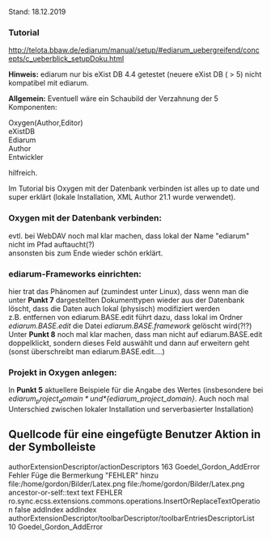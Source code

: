 Stand: 18.12.2019   


### Tutorial   
http://telota.bbaw.de/ediarum/manual/setup/#ediarum_uebergreifend/concepts/c_ueberblick_setupDoku.html    

**Hinweis:** ediarum nur bis eXist DB 4.4 getestet (neuere eXist DB ( > 5) nicht kompatibel mit ediarum.

**Allgemein:** Eventuell wäre ein Schaubild der Verzahnung der 5 Komponenten:    

Oxygen(Author,Editor)      
eXistDB   
Ediarum        
Author        
Entwickler         

hilfreich. 

Im Tutorial bis Oxygen mit der Datenbank verbinden ist alles up to date und super erklärt (lokale Installation, XML Author 21.1 wurde verwendet).   



### Oxygen mit der Datenbank verbinden:     
evtl. bei WebDAV noch mal klar machen, dass lokal der Name "ediarum" nicht im Pfad auftaucht(?)   
ansonsten bis zum Ende wieder schön erklärt.

### ediarum-Frameworks einrichten:  
hier trat das Phänomen auf (zumindest unter Linux), dass wenn man die unter **Punkt 7** dargestellten Dokumenttypen wieder aus der 
Datenbank löscht, dass die Daten auch lokal (physisch) modifiziert werden   
z.B. entfernen von ediarum.BASE.edit führt dazu, dass lokal im Ordner *ediarum.BASE.edit* die Datei *ediarum.BASE.framework*
gelöscht wird(?!?)    
Unter **Punkt 8** noch mal klar machen, dass man nicht auf ediarum.BASE.edit doppelklickt, sondern dieses Feld auswählt und dann auf erweitern geht (sonst überschreibt man ediarum.BASE.edit....)    

### Projekt in Oxygen anlegen:    
In **Punkt 5** aktuellere Beispiele für die Angabe des Wertes (insbesondere bei *${ediarum_project_domain}* und 
*${ediarum_project_domain}*. Auch noch mal Unterschied zwischen lokaler Installation und serverbasierter Installation)


## Quellcode für eine eingefügte Benutzer Aktion in der Symbolleiste




    
<myxml>
<String>authorExtensionDescriptor/actionDescriptors</String>
 										</field>
 										<field name="index">
 											<Integer>163</Integer>
 										</field>
 										<field name="value">
 											<action>
 												<field name="id">
 													<String>Goedel_Gordon_AddError</String>
 												</field>
 												<field name="name">
 													<String>Fehler</String>
 												</field>
 												<field name="description">
 													<String>Füge die Bermerkung "FEHLER" hinzu</String>
 												</field>
 												<field name="largeIconPath">
 													<String>file:/home/gordon/Bilder/Latex.png</String>
 												</field>
 												<field name="smallIconPath">
 													<String>file:/home/gordon/Bilder/Latex.png</String>
 												</field>
 												<field name="accessKey">
 													<String></String>
 												</field>
 												<field name="accelerator">
 													<null/>
 												</field>
 												<field name="actionModes">
 													<actionMode-array>
 														<actionMode>
 															<field name="xpathCondition">
 																<String>ancestor-or-self::text</String>
 															</field>
 															<field name="argValues">
 																<serializableOrderedMap>
 																	<entry>
 																		<String>text</String>
 																		<String>FEHLER</String>
 																	</entry>
 																</serializableOrderedMap>
 															</field>
 															<field name="operationID">
 																<String>ro.sync.ecss.extensions.commons.operations.InsertOrReplaceTextOperation</String>
 															</field>
 														</actionMode>
 													</actionMode-array>
 												</field>
 												<field name="enabledInReadOnlyContext">
 													<Boolean>false</Boolean>
 												</field>
 											</action>
 										</field>
 										<field name="patchHandling">
 											<String>addIndex</String>
 										</field>
 										<field name="anchor">
 											<null/>
 										</field>
 									</poPatch>
 									<poPatch>
 										<field name="fieldPath">
 												</field>
 											</toolbarItem>
 										</field>
 										<field name="patchHandling">
 											<String>addIndex</String>
 										</field>
 										<field name="anchor">
 											<null/>
 										</field>
 									</poPatch>
 									<poPatch>
 										<field name="fieldPath">
 											<String>authorExtensionDescriptor/toolbarDescriptor/toolbarEntriesDescriptorList</String>
 										</field>
 										<field name="index">
 											<Integer>10</Integer>
 										</field>
 										<field name="value">
 											<toolbarItem>
 												<field name="actionID">
 													<String>Goedel_Gordon_AddError</String>
</myxml>


